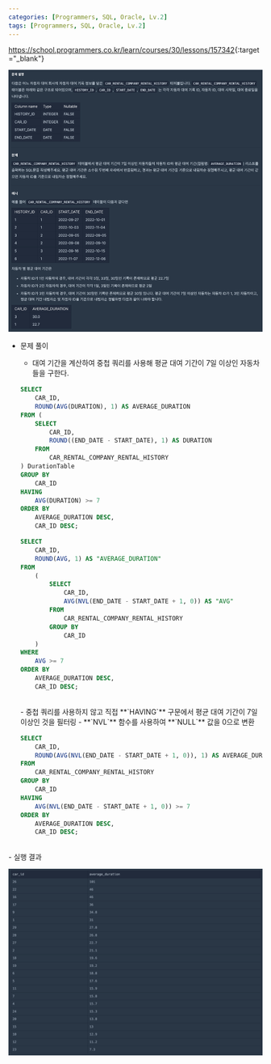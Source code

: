 ```yaml
---
categories: [Programmers, SQL, Oracle, Lv.2]
tags: [Programmers, SQL, Oracle, Lv.2] 
---
```


<https://school.programmers.co.kr/learn/courses/30/lessons/157342>{:target="_blank"}

![문제](/assets/img/programmers/sql/oracle/lv.2/%EC%9E%90%EB%8F%99%EC%B0%A8_%ED%8F%89%EA%B7%A0_%EB%8C%80%EC%97%AC_%EA%B8%B0%EA%B0%84_%EA%B5%AC%ED%95%98%EA%B8%B0(1).png)

- 문제 풀이
    - 대여 기간을 계산하여 중첩 쿼리를 사용해 평균 대여 기간이 7일 이상인 자동차들을 구한다.
    
    ```sql
    SELECT
        CAR_ID,
        ROUND(AVG(DURATION), 1) AS AVERAGE_DURATION
    FROM (
        SELECT
            CAR_ID,
            ROUND((END_DATE - START_DATE), 1) AS DURATION
        FROM
            CAR_RENTAL_COMPANY_RENTAL_HISTORY
    ) DurationTable
    GROUP BY
        CAR_ID
    HAVING
        AVG(DURATION) >= 7
    ORDER BY
        AVERAGE_DURATION DESC,
        CAR_ID DESC;
    ```
    
    ```sql
    SELECT
        CAR_ID,
        ROUND(AVG, 1) AS "AVERAGE_DURATION"
    FROM
        (
            SELECT
                CAR_ID,
                AVG(NVL(END_DATE - START_DATE + 1, 0)) AS "AVG"
            FROM
                CAR_RENTAL_COMPANY_RENTAL_HISTORY
            GROUP BY
                CAR_ID
        )
    WHERE
        AVG >= 7
    ORDER BY
        AVERAGE_DURATION DESC,
        CAR_ID DESC;
    ```
    
		
    <br>
    - 중첩 쿼리를 사용하지 않고 직접 **`HAVING`** 구문에서 평균 대여 기간이 7일 이상인 것을 필터링
        - **`NVL`** 함수를 사용하여 **`NULL`** 값을 0으로 변환
    
    ```sql
    SELECT
        CAR_ID,
        ROUND(AVG(NVL(END_DATE - START_DATE + 1, 0)), 1) AS AVERAGE_DURATION
    FROM
        CAR_RENTAL_COMPANY_RENTAL_HISTORY
    GROUP BY
        CAR_ID
    HAVING
        AVG(NVL(END_DATE - START_DATE + 1, 0)) >= 7
    ORDER BY
        AVERAGE_DURATION DESC,
        CAR_ID DESC;
    ```

<br>
- 실행 결과

![실행 결과](/assets/img/programmers/sql/oracle/lv.2/%EC%9E%90%EB%8F%99%EC%B0%A8_%ED%8F%89%EA%B7%A0_%EB%8C%80%EC%97%AC_%EA%B8%B0%EA%B0%84_%EA%B5%AC%ED%95%98%EA%B8%B0(2).png)
